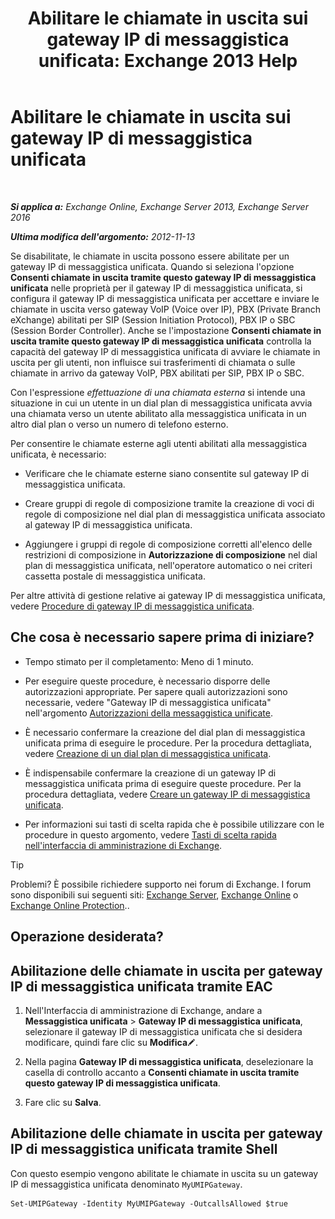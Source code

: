 ﻿---
title: 'Abilitare le chiamate in uscita sui gateway IP di messaggistica unificata: Exchange 2013 Help'
TOCTitle: Abilitare le chiamate in uscita sui gateway IP di messaggistica unificata
ms:assetid: c3ad8e53-d37e-499e-b1f1-defb0ba1bd12
ms:mtpsurl: https://technet.microsoft.com/it-it/library/JJ673562(v=EXCHG.150)
ms:contentKeyID: 50481631
ms.date: 05/22/2018
mtps_version: v=EXCHG.150
ms.translationtype: MT
---

# Abilitare le chiamate in uscita sui gateway IP di messaggistica unificata

 

_**Si applica a:** Exchange Online, Exchange Server 2013, Exchange Server 2016_

_**Ultima modifica dell'argomento:** 2012-11-13_

Se disabilitate, le chiamate in uscita possono essere abilitate per un gateway IP di messaggistica unificata. Quando si seleziona l'opzione **Consenti chiamate in uscita tramite questo gateway IP di messaggistica unificata** nelle proprietà per il gateway IP di messaggistica unificata, si configura il gateway IP di messaggistica unificata per accettare e inviare le chiamate in uscita verso gateway VoIP (Voice over IP), PBX (Private Branch eXchange) abilitati per SIP (Session Initiation Protocol), PBX IP o SBC (Session Border Controller). Anche se l'impostazione **Consenti chiamate in uscita tramite questo gateway IP di messaggistica unificata** controlla la capacità del gateway IP di messaggistica unificata di avviare le chiamate in uscita per gli utenti, non influisce sui trasferimenti di chiamata o sulle chiamate in arrivo da gateway VoIP, PBX abilitati per SIP, PBX IP o SBC.

Con l'espressione *effettuazione di una chiamata esterna* si intende una situazione in cui un utente in un dial plan di messaggistica unificata avvia una chiamata verso un utente abilitato alla messaggistica unificata in un altro dial plan o verso un numero di telefono esterno.

Per consentire le chiamate esterne agli utenti abilitati alla messaggistica unificata, è necessario:

  - Verificare che le chiamate esterne siano consentite sul gateway IP di messaggistica unificata.

  - Creare gruppi di regole di composizione tramite la creazione di voci di regole di composizione nel dial plan di messaggistica unificata associato al gateway IP di messaggistica unificata.

  - Aggiungere i gruppi di regole di composizione corretti all'elenco delle restrizioni di composizione in **Autorizzazione di composizione** nel dial plan di messaggistica unificata, nell'operatore automatico o nei criteri cassetta postale di messaggistica unificata.

Per altre attività di gestione relative ai gateway IP di messaggistica unificata, vedere [Procedure di gateway IP di messaggistica unificata](um-ip-gateway-procedures-exchange-2013-help.md).

## Che cosa è necessario sapere prima di iniziare?

  - Tempo stimato per il completamento: Meno di 1 minuto.

  - Per eseguire queste procedure, è necessario disporre delle autorizzazioni appropriate. Per sapere quali autorizzazioni sono necessarie, vedere "Gateway IP di messaggistica unificata" nell'argomento [Autorizzazioni della messaggistica unificate](unified-messaging-permissions-exchange-2013-help.md).

  - È necessario confermare la creazione del dial plan di messaggistica unificata prima di eseguire le procedure. Per la procedura dettagliata, vedere [Creazione di un dial plan di messaggistica unificata](create-a-um-dial-plan-exchange-2013-help.md).

  - È indispensabile confermare la creazione di un gateway IP di messaggistica unificata prima di eseguire queste procedure. Per la procedura dettagliata, vedere [Creare un gateway IP di messaggistica unificata](create-a-um-ip-gateway-exchange-2013-help.md).

  - Per informazioni sui tasti di scelta rapida che è possibile utilizzare con le procedure in questo argomento, vedere [Tasti di scelta rapida nell'interfaccia di amministrazione di Exchange](keyboard-shortcuts-in-the-exchange-admin-center-exchange-online-protection-help.md).


> [!TIP]
> Problemi? È possibile richiedere supporto nei forum di Exchange. I forum sono disponibili sui seguenti siti: <A href="https://go.microsoft.com/fwlink/p/?linkid=60612">Exchange Server</A>, <A href="https://go.microsoft.com/fwlink/p/?linkid=267542">Exchange Online</A> o <A href="https://go.microsoft.com/fwlink/p/?linkid=285351">Exchange Online Protection</A>..



## Operazione desiderata?

## Abilitazione delle chiamate in uscita per gateway IP di messaggistica unificata tramite EAC

1.  Nell'Interfaccia di amministrazione di Exchange, andare a **Messaggistica unificata** \> **Gateway IP di messaggistica unificata**, selezionare il gateway IP di messaggistica unificata che si desidera modificare, quindi fare clic su **Modifica**![Icona Modifica](images/JJ218640.6f53ccb2-1f13-4c02-bea0-30690e6ea71d(EXCHG.150).gif "Icona Modifica").

2.  Nella pagina **Gateway IP di messaggistica unificata**, deselezionare la casella di controllo accanto a **Consenti chiamate in uscita tramite questo gateway IP di messaggistica unificata**.

3.  Fare clic su **Salva**.

## Abilitazione delle chiamate in uscita per gateway IP di messaggistica unificata tramite Shell

Con questo esempio vengono abilitate le chiamate in uscita su un gateway IP di messaggistica unificata denominato `MyUMIPGateway`.

    Set-UMIPGateway -Identity MyUMIPGateway -OutcallsAllowed $true

